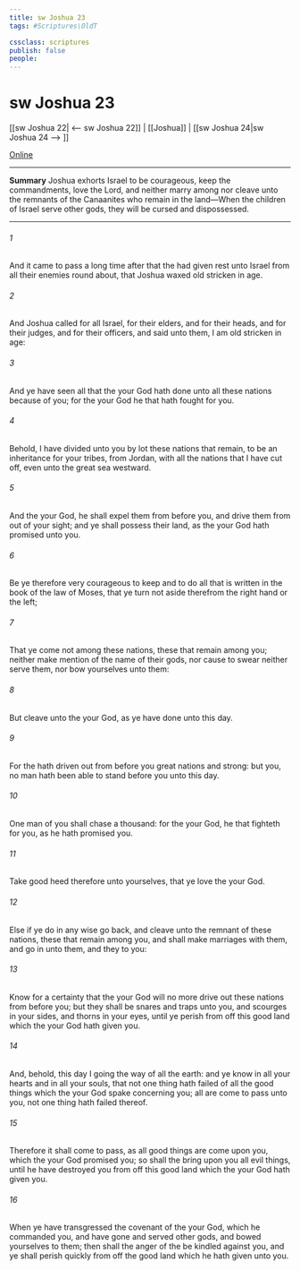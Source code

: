 ```yaml
---
title: sw Joshua 23
tags: #Scriptures\OldT

cssclass: scriptures
publish: false
people:
---
```


# sw Joshua 23
[[sw Joshua 22| <-- sw Joshua 22]] | [[Joshua]] | [[sw Joshua 24|sw Joshua 24 --> ]]

[Online](https://churchofjesuschrist.org/study/scriptures/ot/josh/23?lang=eng)

---
__Summary__
Joshua exhorts Israel to be courageous, keep the commandments, love the Lord, and neither marry among nor cleave unto the remnants of the Canaanites who remain in the land—When the children of Israel serve other gods, they will be cursed and dispossessed.

---
###### 1 
And it came to pass a long time after that the  had given rest unto Israel from all their enemies round about, that Joshua waxed old  stricken in age.

###### 2 
And Joshua called for all Israel,  for their elders, and for their heads, and for their judges, and for their officers, and said unto them, I am old  stricken in age:

###### 3 
And ye have seen all that the  your God hath done unto all these nations because of you; for the  your God  he that hath fought for you.

###### 4 
Behold, I have divided unto you by lot these nations that remain, to be an inheritance for your tribes, from Jordan, with all the nations that I have cut off, even unto the great sea westward.

###### 5 
And the  your God, he shall expel them from before you, and drive them from out of your sight; and ye shall possess their land, as the  your God hath promised unto you.

###### 6 
Be ye therefore very courageous to keep and to do all that is written in the book of the law of Moses, that ye turn not aside therefrom  the right hand or  the left;

###### 7 
That ye come not among these nations, these that remain among you; neither make mention of the name of their gods, nor cause to swear  neither serve them, nor bow yourselves unto them:

###### 8 
But cleave unto the  your God, as ye have done unto this day.

###### 9 
For the  hath driven out from before you great nations and strong: but  you, no man hath been able to stand before you unto this day.

###### 10 
One man of you shall chase a thousand: for the  your God, he  that fighteth for you, as he hath promised you.

###### 11 
Take good heed therefore unto yourselves, that ye love the  your God.

###### 12 
Else if ye do in any wise go back, and cleave unto the remnant of these nations,  these that remain among you, and shall make marriages with them, and go in unto them, and they to you:

###### 13 
Know for a certainty that the  your God will no more drive out  these nations from before you; but they shall be snares and traps unto you, and scourges in your sides, and thorns in your eyes, until ye perish from off this good land which the  your God hath given you.

###### 14 
And, behold, this day I  going the way of all the earth: and ye know in all your hearts and in all your souls, that not one thing hath failed of all the good things which the  your God spake concerning you; all are come to pass unto you,  not one thing hath failed thereof.

###### 15 
Therefore it shall come to pass,  as all good things are come upon you, which the  your God promised you; so shall the  bring upon you all evil things, until he have destroyed you from off this good land which the  your God hath given you.

###### 16 
When ye have transgressed the covenant of the  your God, which he commanded you, and have gone and served other gods, and bowed yourselves to them; then shall the anger of the  be kindled against you, and ye shall perish quickly from off the good land which he hath given unto you.

